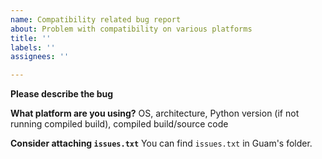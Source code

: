 ```yaml
---
name: Compatibility related bug report
about: Problem with compatibility on various platforms
title: ''
labels: ''
assignees: ''

---
```


**Please describe the bug**

**What platform are you using?** OS, architecture, Python version (if not running compiled build), compiled build/source code

**Consider attaching `issues.txt`** You can find `issues.txt` in Guam's folder.
